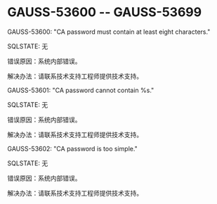 # GAUSS-53600 -- GAUSS-53699

GAUSS-53600: "CA password must contain at least eight characters."

SQLSTATE: 无

错误原因：系统内部错误。

解决办法：请联系技术支持工程师提供技术支持。

GAUSS-53601: "CA password cannot contain %s."

SQLSTATE: 无

错误原因：系统内部错误。

解决办法：请联系技术支持工程师提供技术支持。

GAUSS-53602: "CA password is too simple."

SQLSTATE: 无

错误原因：系统内部错误。

解决办法：请联系技术支持工程师提供技术支持。
